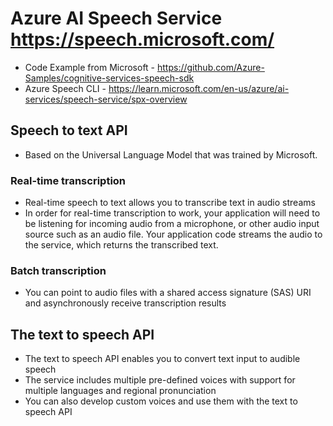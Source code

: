 # Azure AI Speech Service  https://speech.microsoft.com/
* Code Example from Microsoft - https://github.com/Azure-Samples/cognitive-services-speech-sdk
* Azure Speech CLI - https://learn.microsoft.com/en-us/azure/ai-services/speech-service/spx-overview

## Speech to text API
* Based on the Universal Language Model that was trained by Microsoft.

### Real-time transcription
* Real-time speech to text allows you to transcribe text in audio streams
* In order for real-time transcription to work, your application will need to be listening for incoming audio from a microphone, or other audio input source such as an audio file.
Your application code streams the audio to the service, which returns the transcribed text.

### Batch transcription
* You can point to audio files with a shared access signature (SAS) URI and asynchronously receive transcription results

## The text to speech API
* The text to speech API enables you to convert text input to audible speech
* The service includes multiple pre-defined voices with support for multiple languages and regional pronunciation
* You can also develop custom voices and use them with the text to speech API
